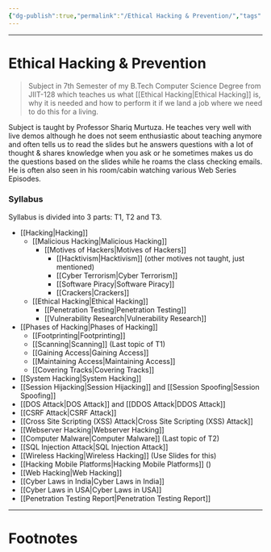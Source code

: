 ```yaml
---
{"dg-publish":true,"permalink":"/Ethical Hacking & Prevention/","tags":["Academics","CyberSec"]}
---
```



---
# Ethical Hacking & Prevention
> Subject in 7th Semester of my B.Tech Computer Science Degree from JIIT-128 which teaches us what [[Ethical Hacking\|Ethical Hacking]] is, why it is needed and how to perform it if we land a job where we need to do this for a living.

Subject is taught by Professor Shariq Murtuza. He teaches very well with live demos although he does not seem enthusiastic about teaching anymore and often tells us to read the slides but he answers questions with a lot of thought & shares knowledge when you ask or he sometimes makes us do the questions based on the slides while he roams the class checking emails. 
He is often also seen in his room/cabin watching various Web Series Episodes.

### Syllabus
Syllabus is divided into 3 parts: T1, T2 and T3.
- [[Hacking\|Hacking]]
	- [[Malicious Hacking\|Malicious Hacking]]
		- [[Motives of Hackers\|Motives of Hackers]]
			- [[Hacktivism\|Hacktivism]] (other motives not taught, just mentioned)
			- [[Cyber Terrorism\|Cyber Terrorism]]
			- [[Software Piracy\|Software Piracy]]
			- [[Crackers\|Crackers]]
	- [[Ethical Hacking\|Ethical Hacking]]
		- [[Penetration Testing\|Penetration Testing]]
		- [[Vulnerability Research\|Vulnerability Research]]
- [[Phases of Hacking\|Phases of Hacking]]
	- [[Footprinting\|Footprinting]]
	- [[Scanning\|Scanning]] (Last topic of T1)
	- [[Gaining Access\|Gaining Access]]
	- [[Maintaining Access\|Maintaining Access]]
	- [[Covering Tracks\|Covering Tracks]]
- [[System Hacking\|System Hacking]]
- [[Session Hijacking\|Session Hijacking]] and [[Session Spoofing\|Session Spoofing]]
- [[DOS Attack\|DOS Attack]] and [[DDOS Attack\|DDOS Attack]]
- [[CSRF Attack\|CSRF Attack]]
- [[Cross Site Scripting (XSS) Attack\|Cross Site Scripting (XSS) Attack]]
- [[Webserver Hacking\|Webserver Hacking]]
- [[Computer Malware\|Computer Malware]] (Last topic of T2)
- [[SQL Injection Attack\|SQL Injection Attack]]
- [[Wireless Hacking\|Wireless Hacking]] (Use Slides for this)
- [[Hacking Mobile Platforms\|Hacking Mobile Platforms]] ()
- [[Web Hacking\|Web Hacking]]
- [[Cyber Laws in India\|Cyber Laws in India]]
- [[Cyber Laws in USA\|Cyber Laws in USA]]
- [[Penetration Testing Report\|Penetration Testing Report]]

---
# Footnotes